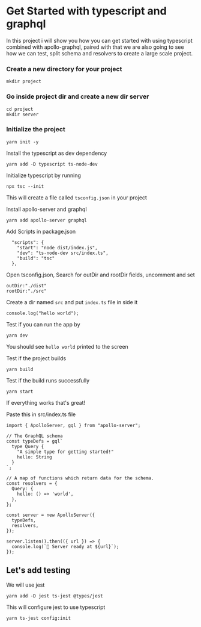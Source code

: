 # Get Started with typescript and graphql

In this project i will show you how you can get started
with using typescript combined with apollo-graphql, paired
with that we are also going to see how we can test, split
schema and resolvers to create a large scale project.

### Create a new directory for your project

```
mkdir project
```

### Go inside project dir and create a new dir server

```
cd project
mkdir server
```

### Initialize the project

```
yarn init -y
```

Install the typescript as dev dependency

```
yarn add -D typescript ts-node-dev
```

Initialize typescript by running

```
npx tsc --init
```

This will create a file called `tsconfig.json` in your project

Install apollo-server and graphql

```
yarn add apollo-server graphql
```

Add Scripts in package.json

```
  "scripts": {
    "start": "node dist/index.js",
    "dev": "ts-node-dev src/index.ts",
    "build": "tsc"
  },
```

Open tsconfig.json, Search for outDir and rootDir fields, uncomment and set

```
outDir:"./dist"
rootDir:"./src"
```

Create a dir named `src` and put `index.ts` file in side it

```
console.log("hello world");
```

Test if you can run the app by

```
yarn dev
```

You should see `hello world` printed to the screen

Test if the project builds

```
yarn build
```

Test if the build runs successfully

```
yarn start
```

If everything works that's great!

Paste this in src/index.ts file

```
import { ApolloServer, gql } from "apollo-server";

// The GraphQL schema
const typeDefs = gql`
  type Query {
    "A simple type for getting started!"
    hello: String
  }
`;

// A map of functions which return data for the schema.
const resolvers = {
  Query: {
    hello: () => 'world',
  },
};

const server = new ApolloServer({
  typeDefs,
  resolvers,
});

server.listen().then(({ url }) => {
  console.log(`🚀 Server ready at ${url}`);
});
```

## Let's add testing

We will use jest

```
yarn add -D jest ts-jest @types/jest
```

This will configure jest to use typescript

```
yarn ts-jest config:init
```
